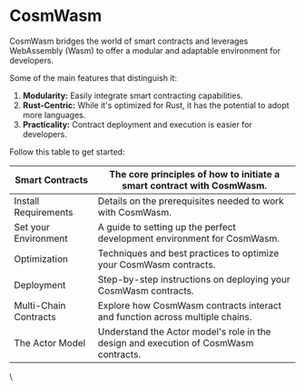 # CosmWasm

CosmWasm bridges the world of smart contracts and leverages WebAssembly (Wasm) to offer a modular and adaptable environment for developers.

Some of the main features that distinguish it:

1. **Modularity:** Easily integrate smart contracting capabilities.
2. **Rust-Centric:** While it's optimized for Rust, it has the potential to adopt more languages.
3. **Practicality:** Contract deployment and execution is easier for developers.



Follow this table to get started:&#x20;

| Smart Contracts       | The core principles of how to initiate a smart contract with CosmWasm.               |
| --------------------- | ------------------------------------------------------------------------------------ |
| Install Requirements  | Details on the prerequisites needed to work with CosmWasm.                           |
| Set your Environment  | A guide to setting up the perfect development environment for CosmWasm.              |
| Optimization          | Techniques and best practices to optimize your CosmWasm contracts.                   |
| Deployment            | Step-by-step instructions on deploying your CosmWasm contracts.                      |
| Multi-Chain Contracts | Explore how CosmWasm contracts interact and function across multiple chains.         |
| The Actor Model       | Understand the Actor model's role in the design and execution of CosmWasm contracts. |

\
